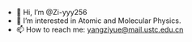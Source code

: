- 👋 Hi, I’m @Zi-yyy256
- 👀 I’m interested in Atomic and Molecular Physics.
- 📫 How to reach me: yangziyue@mail.ustc.edu.cn

<!---
Zi-yyy256/Zi-yyy256 is a ✨ special ✨ repository because its `README.md` (this file) appears on your GitHub profile.
You can click the Preview link to take a look at your changes.
--->
